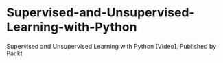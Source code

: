 # Supervised-and-Unsupervised-Learning-with-Python
Supervised and Unsupervised Learning with Python [Video], Published by Packt
